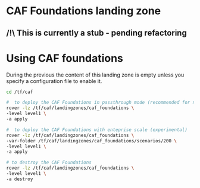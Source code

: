 # CAF Foundations landing zone

## /!\ This is currently a stub - pending refactoring

# Using CAF foundations

During the previous the content of this landing zone is empty unless you specify a configuration file to enable it.

```bash
cd /tf/caf

#  to deploy the CAF Foundations in passthrough mode (recommended for now)
rover -lz /tf/caf/landingzones/caf_foundations \
-level level1 \
-a apply

#  to deploy the CAF Foundations with enteprise scale (experimental)
rover -lz /tf/caf/landingzones/caf_foundations \
-var-folder /tf/caf/landingzones/caf_foundations/scenarios/200 \
-level level1 \
-a apply

# to destroy the CAF Foundations
rover -lz /tf/caf/landingzones/caf_foundations \
-level level1 \
-a destroy
```
